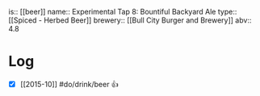 is:: [[beer]]
name:: Experimental Tap 8: Bountiful Backyard Ale
type:: [[Spiced - Herbed Beer]]
brewery:: [[Bull City Burger and Brewery]]
abv:: 4.8

# Log
- [x] [[2015-10]] #do/drink/beer 👍
